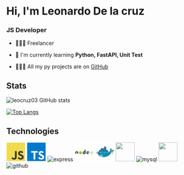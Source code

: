 # Hi, I'm Leonardo De la cruz

### JS Developer

- 👷🏻‍♂️ Freelancer

- 🌼 I'm currently learning **Python, FastAPI, Unit Test**

- 👨🏻‍💻 All my py projects are on [GitHub](GitHub)

## Stats
![leocruz03 GitHub stats](https://github-readme-stats.vercel.app/api?username=delcruzzz&hide=contribs,prs&show_icons=true&theme=tokyonight)

[![Top Langs](https://github-readme-stats.vercel.app/api/top-langs/?username=delcruzzz&hide_progress=true)](https://github.com/anuraghazra/github-readme-stats)

## Technologies
<p align="left">
  <img src="https://raw.githubusercontent.com/devicons/devicon/master/icons/javascript/javascript-original.svg" alt="javascript" width="50" height="50" />
  <img src="https://raw.githubusercontent.com/devicons/devicon/master/icons/typescript/typescript-original.svg" alt="typescript" width="50" height="50" />
  <img src="https://cdn.jsdelivr.net/gh/devicons/devicon/icons/express/express-original.svg" alt="express" width="50" height="50" />
  <img src="https://raw.githubusercontent.com/devicons/devicon/master/icons/nodejs/nodejs-original-wordmark.svg" alt="nodejs" width="50" height="50" />
  <img src="https://raw.githubusercontent.com/devicons/devicon/master/icons/docker/docker-original.svg" alt="Docker" width="50" height="50" />
  <img src="https://cdn.jsdelivr.net/gh/devicons/devicon/icons/postgresql/postgresql-original-wordmark.svg" alt="" width="50" height="50" />
  <img src="https://cdn.jsdelivr.net/gh/devicons/devicon/icons/mysql/mysql-original.svg" alt="mysql" width="50" height="50" />
  <img src="https://cdn.jsdelivr.net/gh/devicons/devicon/icons/git/git-original-wordmark.svg" alt="" width="50" height="50" />
  <img src="https://cdn.jsdelivr.net/gh/devicons/devicon/icons/github/github-original.svg" alt="github" width="50" height="50" />
</p>

